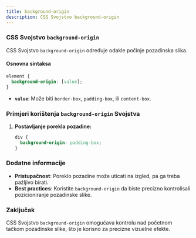 ```yaml
---
title: background-origin
description: CSS Svojstvo background-origin
---
```


### CSS Svojstvo `background-origin`

CSS Svojstvo `background-origin` određuje odakle počinje pozadinska slika.

#### Osnovna sintaksa

```css
element {
  background-origin: [value];
}
```

- **`value`**: Može biti `border-box`, `padding-box`, ili `content-box`.

### Primjeri korištenja `background-origin` Svojstva

1. **Postavljanje porekla pozadine:**

   ```css
   div {
     background-origin: padding-box;
   }
   ```

### Dodatne informacije

- **Pristupačnost**: Poreklo pozadine može uticati na izgled, pa ga treba pažljivo birati.
- **Best practices**: Koristite `background-origin` da biste precizno kontrolisali pozicioniranje pozadinske slike.

### Zaključak

CSS Svojstvo `background-origin` omogućava kontrolu nad početnom tačkom pozadinske slike, što je korisno za precizne vizuelne efekte.
